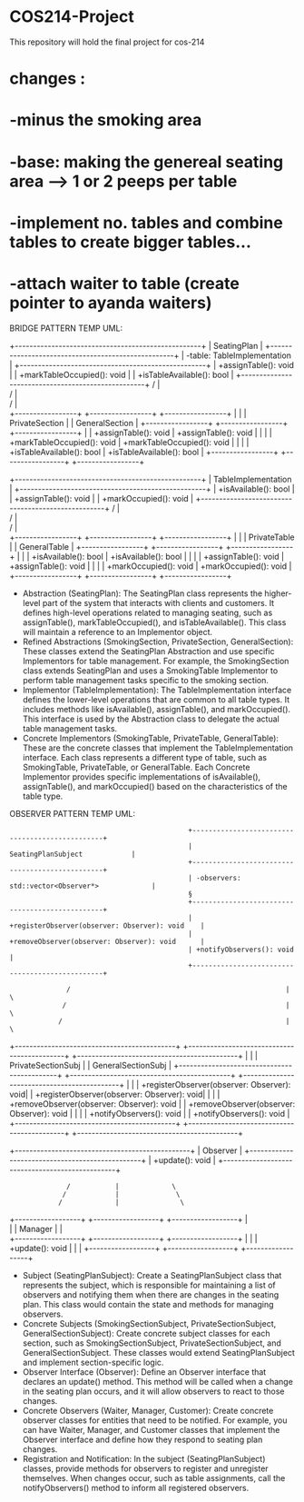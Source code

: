 # COS214-Project
This repository will hold the final project for cos-214

# changes : 
# -minus the smoking area
# -base: making the genereal seating area --> **1 or 2 peeps per table**
# -implement no. tables and combine tables to create bigger tables...
# -attach waiter to table (create pointer to ayanda waiters)

BRIDGE PATTERN TEMP UML:

+---------------------------------------------------+
|                  SeatingPlan                      |
+---------------------------------------------------+
| -table: TableImplementation                       |
+---------------------------------------------------+
| +assignTable(): void                             |
| +markTableOccupied(): void                       |
| +isTableAvailable(): bool                        |
+---------------------------------------------------+
                    /             |             \
                   /              |              \
                  /               |               \
+-----------------+ +-----------------+ +-----------------+
|                  | | PrivateSection  | | GeneralSection  |
+-----------------+ +-----------------+ +-----------------+
|                  | +assignTable(): void | +assignTable(): void |
|                  | | +markTableOccupied(): void | +markTableOccupied(): void |
|                  | | +isTableAvailable(): bool | +isTableAvailable(): bool |
+-----------------+ +-----------------+ +-----------------+

+---------------------------------------------------+
|                TableImplementation                |
+---------------------------------------------------+
| +isAvailable(): bool                            |
| +assignTable(): void                            |
| +markOccupied(): void                           |
+---------------------------------------------------+
            /              |              \
           /               |               \
          /                |                \
+-----------------+ +-----------------+ +-----------------+
|                  | | PrivateTable    | | GeneralTable    |
+-----------------+ +-----------------+ +-----------------+
|                  | | +isAvailable(): bool | +isAvailable(): bool |
|                  | | +assignTable(): void | +assignTable(): void |
|                  | | +markOccupied(): void | +markOccupied(): void |
+-----------------+ +-----------------+ +-----------------+

- Abstraction (SeatingPlan): The SeatingPlan class represents the higher-level part of the system that interacts with clients and customers. It defines high-level operations related to managing seating, such as assignTable(), markTableOccupied(), and isTableAvailable(). This class will maintain a reference to an Implementor object.
- Refined Abstractions (SmokingSection, PrivateSection, GeneralSection): These classes extend the SeatingPlan Abstraction and use specific Implementors for table management. For example, the SmokingSection class extends SeatingPlan and uses a SmokingTable Implementor to perform table management tasks specific to the smoking section.
- Implementor (TableImplementation): The TableImplementation interface defines the lower-level operations that are common to all table types. It includes methods like isAvailable(), assignTable(), and markOccupied(). This interface is used by the Abstraction class to delegate the actual table management tasks.
- Concrete Implementors (SmokingTable, PrivateTable, GeneralTable): These are the concrete classes that implement the TableImplementation interface. Each class represents a different type of table, such as SmokingTable, PrivateTable, or GeneralTable. Each Concrete Implementor provides specific implementations of isAvailable(), assignTable(), and markOccupied() based on the characteristics of the table type.


OBSERVER PATTERN TEMP UML:   

                                                +------------------------------------------------+
                                                |                  SeatingPlanSubject            |
                                                +------------------------------------------------+
                                                | -observers: std::vector<Observer*>             |
                                                §
                                                +------------------------------------------------+
                                                | +registerObserver(observer: Observer): void    |
                                                | +removeObserver(observer: Observer): void      |
                                                | +notifyObservers(): void                       |
                                                +------------------------------------------------+

                  /                                                     |                                   \
                 /                                                      |                                    \
                /                                                       |                                     \
+--------------------------------------------+ +--------------------------------------------+ +--------------------------------------------+
|                                          | |            PrivateSectionSubj              | |             GeneralSectionSubj             |
+--------------------------------------------+ +--------------------------------------------+ +--------------------------------------------+
|                                            | | +registerObserver(observer: Observer): void| | +registerObserver(observer: Observer): void|
|                                            | | +removeObserver(observer: Observer): void  | | +removeObserver(observer: Observer): void  |
|                                            | | +notifyObservers(): void                   | | +notifyObservers(): void                   |
+--------------------------------------------+ +--------------------------------------------+ +--------------------------------------------+

+------------------------------------------------+
|                   Observer                     |
+------------------------------------------------+
| +update(): void                                |
+------------------------------------------------+

                  /           |             \
                 /            |              \
                /             |               \
+------------------+ +------------------+ +------------------+
|      
                 | |      Manager    | |    
+------------------+ +------------------+ +------------------+
|                    | | +update(): void  | |  |
+------------------+ +------------------+ +------------------+

- Subject (SeatingPlanSubject): Create a SeatingPlanSubject class that represents the subject, which is responsible for maintaining a list of observers and notifying them when there are changes in the seating plan. This class would contain the state and methods for managing observers.
- Concrete Subjects (SmokingSectionSubject, PrivateSectionSubject, GeneralSectionSubject): Create concrete subject classes for each section, such as SmokingSectionSubject, PrivateSectionSubject, and GeneralSectionSubject. These classes would extend SeatingPlanSubject and implement section-specific logic.
- Observer Interface (Observer): Define an Observer interface that declares an update() method. This method will be called when a change in the seating plan occurs, and it will allow observers to react to those changes.
- Concrete Observers (Waiter, Manager, Customer): Create concrete observer classes for entities that need to be notified. For example, you can have Waiter, Manager, and Customer classes that implement the Observer interface and define how they respond to seating plan changes.
- Registration and Notification: In the subject (SeatingPlanSubject) classes, provide methods for observers to register and unregister themselves. When changes occur, such as table assignments, call the notifyObservers() method to inform all registered observers.